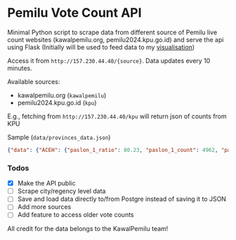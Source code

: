 # Pemilu Vote Count API

Minimal Python script to scrape data from different source of Pemilu live count websites (kawalpemilu.org, pemilu2024.kpu.go.id) and serve the api using Flask (Initially will be used to feed data to my [visualisation](https://github.com/hariesramdhani/kawalpemilu-visualized))

Access it from `http://157.230.44.40/{source}`. Data updates every 10 minutes.

Available sources:
- kawalpemilu.org (`kawalpemilu`)
- pemilu2024.kpu.go.id (`kpu`)

E.g., fetching from `http://157.230.44.40/kpu` will return json of counts from KPU

Sample (`data/provinces_data.json`)
```json
{"data": {"ACEH": {"paslon_1_ratio": 80.23, "paslon_1_count": 4962, "paslon_2_ratio": 18.17, "paslon_2_count": 1124, "paslon_3_ratio": 1.6, "paslon_3_count": 99, "cakupan_ratio": 0.22, "cakupan_count": "36/16,046", "cakupan_jaga_ratio": 13.86, "cakupan_jaga_count": "2,224/16,046"}, "BALI": {"paslon_1_ratio": 6.65, "paslon_1_count": 5086, "paslon_2_ratio": 55.44, "paslon_2_count": 42372, "paslon_3_ratio": 37.91, "paslon_3_count": 28975, "cakupan_ratio": 2.8, "cakupan_count": "359/12,809", "cakupan_jaga_ratio": 6.59, "cakupan_jaga_count": "844/12,809"}, "BANTEN": {"paslon_1_ratio": 37.88, "paslon_1_count": 35676, "paslon_2_ratio": 47.17, "paslon_2_count": 44424, "paslon_3_ratio": 14.94, "paslon_3_count": 14074, "cakupan_ratio": 1.25...
```

### Todos
- [x] Make the API public
- [ ] Scrape city/regency level data
- [ ] Save and load data directly to/from Postgre instead of saving it to JSON
- [ ] Add more sources
- [ ] Add feature to access older vote counts

All credit for the data belongs to the KawalPemilu team!
